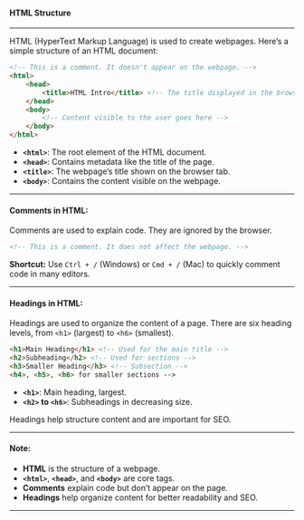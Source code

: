 #### **HTML Structure**
---

HTML (HyperText Markup Language) is used to create webpages. Here’s a simple structure of an HTML document:

```html
<!-- This is a comment. It doesn't appear on the webpage. -->
<html>
    <head>
        <title>HTML Intro</title> <!-- The title displayed in the browser tab -->
    </head>
    <body>
        <!-- Content visible to the user goes here -->
    </body>
</html>
```

- **`<html>`**: The root element of the HTML document.
- **`<head>`**: Contains metadata like the title of the page.
- **`<title>`**: The webpage’s title shown on the browser tab.
- **`<body>`**: Contains the content visible on the webpage.

---

#### **Comments in HTML:**

Comments are used to explain code. They are ignored by the browser.

```html
<!-- This is a comment. It does not affect the webpage. -->
```

**Shortcut:** Use `Ctrl + /` (Windows) or `Cmd + /` (Mac) to quickly comment code in many editors.

---

#### **Headings in HTML:**

Headings are used to organize the content of a page. There are six heading levels, from `<h1>` (largest) to `<h6>` (smallest).

```html
<h1>Main Heading</h1> <!-- Used for the main title -->
<h2>Subheading</h2> <!-- Used for sections -->
<h3>Smaller Heading</h3> <!-- Subsection -->
<h4>, <h5>, <h6> for smaller sections -->
```

- **`<h1>`**: Main heading, largest.
- **`<h2>` to `<h6>`**: Subheadings in decreasing size.

Headings help structure content and are important for SEO.

---

#### **Note:**

- **HTML** is the structure of a webpage.
- **`<html>`**, **`<head>`**, and **`<body>`** are core tags.
- **Comments** explain code but don’t appear on the page.
- **Headings** help organize content for better readability and SEO.

---